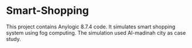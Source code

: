# Smart-Shopping
This project contains Anylogic 8.7.4 code. It simulates smart shopping system using fog computing. The simulation used Al-madinah city as case study.
